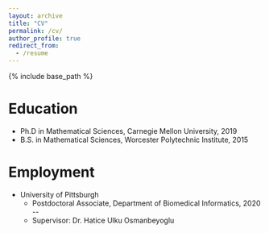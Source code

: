 ```yaml
---
layout: archive
title: "CV"
permalink: /cv/
author_profile: true
redirect_from:
  - /resume
---
```


{% include base_path %}

Education
======
* Ph.D in Mathematical Sciences, Carnegie Mellon University, 2019
* B.S. in Mathematical Sciences, Worcester Polytechnic Institute, 2015

Employment
======
* University of Pittsburgh
  * Postdoctoral Associate, Department of Biomedical Informatics, 2020 --
  * Supervisor: Dr. Hatice Ulku Osmanbeyoglu
